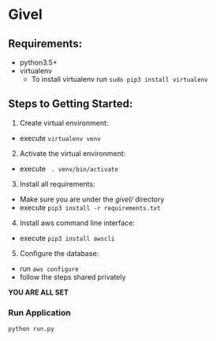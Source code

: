 # Givel

## Requirements:
- python3.5+
- virtualenv
  - To install virtualenv run `sudo pip3 install virtualenv`

## Steps to Getting Started:

1. Create virtual environment:
  - execute `virtualenv venv`
2. Activate the virtual environment:
  - execute ` . venv/bin/activate`
3. Install all requirements:
  - Make sure you are under the *givel/* directory
  - execute `pip3 install -r requirements.txt`
4. Install aws command line interface:
  - execute `pip3 install awscli`
5. Configure the database:
  - run `aws configure`
  - follow the steps shared privately

**YOU ARE ALL SET**


### Run Application

  `python run.py`